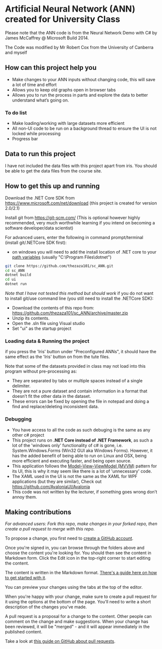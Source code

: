 # Artificial Neural Network (ANN) created for University Class

Please note that the ANN code is from the Neural Network Demo with C# by James McCaffrey @ Microsoft Build 2014.

The Code was modified by Mr Robert Cox from the University of Canberra and myself 

## How can this project help you
* Make changes to your ANN inputs without changing code, this will save a lot of time and effort
* Allows you to keep old graphs open in browser tabs
* Allows you to run the process in parts and explore the data to better understand what’s going on. 

### To do list
* Make loading/working with large datasets more efficient
* All non-UI code to be run on a background thread to ensure the UI is not locked while processing
* Progress bar

## Data to run this project
I have not included the data files with this project apart from iris. You should be able to get the data files from the course site. 

## How to get this up and running

Download the .NET Core SDK from https://www.microsoft.com/net/download (this project is created for version 2.0/2.1)

Install git from https://git-scm.com/ (This is optional however highly recommended, very much worthwhile learning if you intend on becoming a software developer/data scientist)

For advanced users, enter the following in command prompt/terminal (install git/.NETCore SDK first):
* on windows you will need to add the install location of .NET core to your [path variables](https://www.java.com/en/download/help/path.xml) (usually "C:\Program Files\dotnet\")
```sh
git clone https://github.com/thezaza101/sc_ANN.git
cd sc_ANN
dotnet build
cd ui
dotnet run
```

*Note that I have not tested this method but should work*
if you do not want to install git/use command line (you still need to install the .NETCore SDK):
* Download the contents of this repo from: https://github.com/thezaza101/sc_ANN/archive/master.zip
* Unzip its contents.
* Open the .sln file using Visual studio
* Set "ui" as the startup project 

### Loading data & Running the project
if you press the 'Iris' button under "Preconfigured ANNs", it should have the same effect as the 'Iris' button on from the tute files.

Note that some of the datasets provided in class may not load into this program without pre-processing as:
* They are separated by tabs or multiple spaces instead of a single delimiter.
* They are not a pure dataset and contain information in a format that doesn’t fit the other data in the dataset.
* These errors can be fixed by opening the file in notepad and doing a find and replace/deleting inconsistent data.

### Debugging
* You have access to all the code as such debuging is the same as any other c# project
* This project runs on **.NET Core instead of .NET Framework**, as such a lot of the 'windows only' functionality of c# is gone, i.e. System.Windows.Forms (Win32 GUI aka Windows Forms). However, it has the added benefit of being able to run on Linux and OSX, being more efficient and executing faster, and being open source.
* This application follows the [Model–View–ViewModel (MVVM)](https://www.wintellect.com/model-view-viewmodel-mvvm-explained/) pattern for its UI, this is why it may seem like there is a lot of 'unnecessary' code.
* The XAML used in the UI is not the same as the XAML for WPF applications (but they are similar), Check out https://github.com/AvaloniaUI/Avalonia
* This code was not written by the lecturer, if something goes wrong don’t annoy them.


## Making contributions

*For advanced users: Fork this repo, make changes in your forked repo, then create a pull request to merge with this repo.*

To propose a change, you first need to [create a GitHub account](https://github.com/join).

Once you're signed in, you can browse through the folders above and choose the content you're looking for. You should then see the content in Markdown form. Click the Edit icon in the top-right corner to start editing the content.

The content is written in the Markdown format. [There's a guide here on how to get started with it](https://guides.github.com/features/mastering-markdown/).

You can preview your changes using the tabs at the top of the editor.

When you're happy with your change, make sure to create a pull request for it using the options at the bottom of the page. You'll need to write a short description of the changes you've made.

A pull request is a proposal for a change to the content. Other people can comment on the change and make suggestions. When your change has been reviewed, it will be "merged" - and it will appear immediately in the published content.

Take a look at [this guide on GitHub about pull requests](https://help.github.com/articles/using-pull-requests/).
